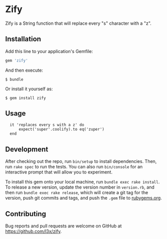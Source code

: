 # Zify

Zify is a String function that will replace every "s" character with a "z".


## Installation

Add this line to your application's Gemfile:

```ruby
gem 'zify'
```

And then execute:

    $ bundle

Or install it yourself as:

    $ gem install zify

## Usage

```
  it 'replaces every s with a z' do
	  expect('super'.coolify).to eq('zuper')
  end
```

## Development

After checking out the repo, run `bin/setup` to install dependencies. Then, run `rake spec` to run the tests. You can also run `bin/console` for an interactive prompt that will allow you to experiment.

To install this gem onto your local machine, run `bundle exec rake install`. To release a new version, update the version number in `version.rb`, and then run `bundle exec rake release`, which will create a git tag for the version, push git commits and tags, and push the `.gem` file to [rubygems.org](https://rubygems.org).

## Contributing

Bug reports and pull requests are welcome on GitHub at https://github.com/l3x/zify.


